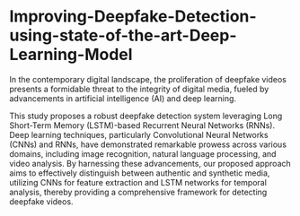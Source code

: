 # Improving-Deepfake-Detection-using-state-of-the-art-Deep-Learning-Model
In the contemporary digital landscape, the proliferation of deepfake videos presents a formidable threat to the integrity of digital media, fueled by advancements in artificial intelligence (AI) and deep learning. 



This study proposes a robust deepfake detection system leveraging Long
Short-Term Memory (LSTM)-based Recurrent Neural Networks
(RNNs). Deep learning techniques, particularly Convolutional Neural
Networks (CNNs) and RNNs, have demonstrated remarkable
prowess across various domains, including image recognition, natural
language processing, and video analysis. By harnessing these
advancements, our proposed approach aims to effectively distinguish
between authentic and synthetic media, utilizing CNNs for feature
extraction and LSTM networks for temporal analysis, thereby
providing a comprehensive framework for detecting deepfake videos.
